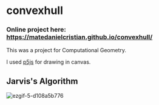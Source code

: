 # convexhull
### Online project here: https://matedanielcristian.github.io/convexhull/

This was a project for Computational Geometry.

I used [p5js](https://p5js.org/) for drawing in canvas.


## Jarvis's Algorithm 
![ezgif-5-d108a5b776](https://user-images.githubusercontent.com/46900206/147838160-a84a2cd7-6076-4c3f-98b3-228ef50a006b.gif)
